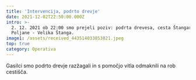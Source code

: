 ```yaml
---
title: 'Intervencija, podrto drevje'
date: 2021-12-02T22:50:00.000Z
intro: >-
  2. 12. 2021 ob 22:00 smo prejeli poziv: podrta drevesa, cesta Štangarske
  Poljane - Velika Štanga.
image1: /assets/received_443514033853821.jpeg
top: true
category: Operativa
---
```

Gasilci smo podrto drevje razžagali in s pomočjo vitla odmaknili na rob cestišča.
